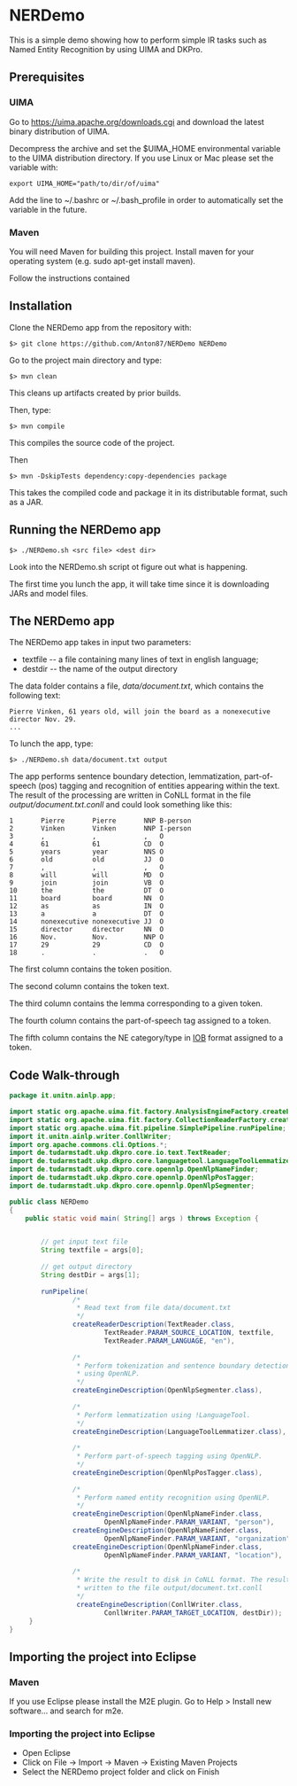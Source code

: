 # NERDemo

This is a simple demo showing how to perform simple IR tasks such as Named Entity Recognition by using UIMA and DKPro.

## Prerequisites

### UIMA

Go to https://uima.apache.org/downloads.cgi and download the latest binary distribution of UIMA.  

Decompress the archive and set the $UIMA_HOME environmental variable to the
UIMA distribution directory. If you use Linux or Mac please set the variable with:

```
export UIMA_HOME="path/to/dir/of/uima"
```

Add the line to  ~/.bashrc or ~/.bash_profile in order to automatically set the variable in the future.

### Maven

You will need Maven for building this project. Install maven for your operating system (e.g. sudo
apt-get install maven).  

Follow the instructions contained 


## Installation

Clone the NERDemo app from the repository with:

```
$> git clone https://github.com/Anton87/NERDemo NERDemo
```

Go to the project main directory and type:

```
$> mvn clean
```

This cleans up artifacts created by prior builds.

Then, type:

```
$> mvn compile
```

This compiles the source code of the project.

Then

```
$> mvn -DskipTests dependency:copy-dependencies package
```

This takes the compiled code and package it in its distributable format, such as a JAR.

## Running the NERDemo app

```
$> ./NERDemo.sh <src file> <dest dir>
```

Look into the NERDemo.sh script ot figure out what is happening.

The first time you lunch the app, it will take time since it is downloading JARs and model files.

## The NERDemo app

The NERDemo app takes in input two parameters:
 - textfile -- a file containing many lines of text in english language;
 -  destdir -- the name of the output directory

The data folder contains a file, *data/document.txt*, which contains the following text:
```
Pierre Vinken, 61 years old, will join the board as a nonexecutive director Nov. 29.
...

```

To lunch the app, type:
```
$> ./NERDemo.sh data/document.txt output
```

The app performs sentence boundary detection, lemmatization, part-of-speech (pos) tagging and 
recognition of entities appearing within the text.
The result of the processing are written in CoNLL format in the file *output/document.txt.conll* and 
could look something like this:

```
1       Pierre       Pierre       NNP B-person
2       Vinken       Vinken       NNP I-person
3       ,            ,            ,   O
4       61           61           CD  O
5       years        year         NNS O
6       old          old          JJ  O
7       ,            ,            ,   O
8       will         will         MD  O
9       join         join         VB  O
10      the          the          DT  O
11      board        board        NN  O
12      as           as           IN  O
13      a            a            DT  O
14      nonexecutive nonexecutive JJ  O
15      director     director     NN  O
16      Nov.         Nov.         NNP O
17      29           29           CD  O
18      .            .            .   O
```

The first column  contains the token position.

The second column contains the token text.

The third column contains the lemma corresponding to a given token.

The fourth column contains the part-of-speech tag assigned to a token.

The fifth column contains the NE category/type in [IOB](https://en.wikipedia.org/wiki/Inside_Outside_Beginning) format assigned to a token.


## Code Walk-through
```java
package it.unitn.ainlp.app;

import static org.apache.uima.fit.factory.AnalysisEngineFactory.createEngineDescription;
import static org.apache.uima.fit.factory.CollectionReaderFactory.createReaderDescription;
import static org.apache.uima.fit.pipeline.SimplePipeline.runPipeline;
import it.unitn.ainlp.writer.ConllWriter;
import org.apache.commons.cli.Options.*;
import de.tudarmstadt.ukp.dkpro.core.io.text.TextReader;
import de.tudarmstadt.ukp.dkpro.core.languagetool.LanguageToolLemmatizer;
import de.tudarmstadt.ukp.dkpro.core.opennlp.OpenNlpNameFinder;
import de.tudarmstadt.ukp.dkpro.core.opennlp.OpenNlpPosTagger;
import de.tudarmstadt.ukp.dkpro.core.opennlp.OpenNlpSegmenter;

public class NERDemo 
{
    public static void main( String[] args ) throws Exception {


        // get input text file 
        String textfile = args[0];
    	
        // get output directory
        String destDir = args[1];  
    	    	
        runPipeline(
                /*
                 * Read text from file data/document.txt
                 */
                createReaderDescription(TextReader.class,
                        TextReader.PARAM_SOURCE_LOCATION, textfile, 
                        TextReader.PARAM_LANGUAGE, "en"),
    					
                /* 
                 * Perform tokenization and sentence boundary detection 
                 * using OpenNLP. 
                 */
                createEngineDescription(OpenNlpSegmenter.class),
    			
                /*
                 * Perform lemmatization using !LanguageTool. 
                 */
                createEngineDescription(LanguageToolLemmatizer.class),
    	       
                /*
                 * Perform part-of-speech tagging using OpenNLP.
                 */
                createEngineDescription(OpenNlpPosTagger.class),
    	        
                /*
                 * Perform named entity recognition using OpenNLP.
                 */
                createEngineDescription(OpenNlpNameFinder.class,
                        OpenNlpNameFinder.PARAM_VARIANT, "person"), 
                createEngineDescription(OpenNlpNameFinder.class,
                        OpenNlpNameFinder.PARAM_VARIANT, "organization"),
                createEngineDescription(OpenNlpNameFinder.class, 
                        OpenNlpNameFinder.PARAM_VARIANT, "location"),
    	        
                /*
                 * Write the result to disk in CoNLL format. The results are
                 * written to the file output/document.txt.conll 
                 */
                 createEngineDescription(ConllWriter.class,
                        ConllWriter.PARAM_TARGET_LOCATION, destDir));
     }
}
```
 

## Importing the project into Eclipse

### Maven

If you use Eclipse please install the M2E plugin. Go to Help > Install new software... and search
for m2e.  


### Importing the project into Eclipse

- Open Eclipse
- Click on File -> Import -> Maven -> Existing Maven Projects 
- Select the NERDemo project folder and click on Finish

